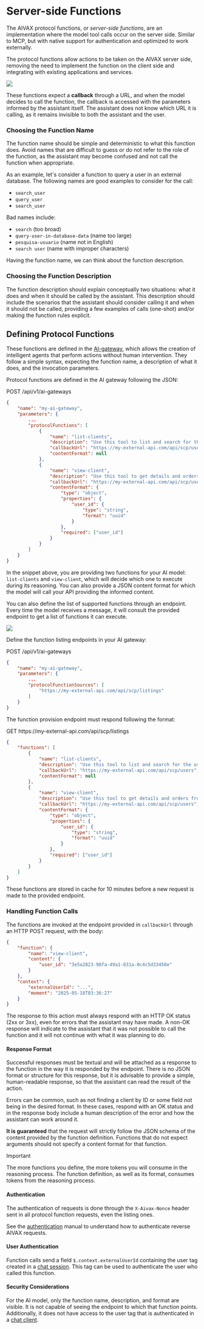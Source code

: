 # Server-side Functions

The AIVAX protocol functions, or _server-side functions_, are an implementation where the model tool calls occur on the server side. Similar to MCP, but with native support for authentication and optimized to work externally.

The protocol functions allow actions to be taken on the AIVAX server side, removing the need to implement the function on the client side and integrating with existing applications and services.

<img src="/assets/diagrams/protocol-functions-1.drawio.svg">

These functions expect a **callback** through a URL, and when the model decides to call the function, the callback is accessed with the parameters informed by the assistant itself. The assistant does not know which URL it is calling, as it remains invisible to both the assistant and the user.

### Choosing the Function Name

The function name should be simple and deterministic to what this function does. Avoid names that are difficult to guess or do not refer to the role of the function, as the assistant may become confused and not call the function when appropriate.

As an example, let's consider a function to query a user in an external database. The following names are good examples to consider for the call:

- `search_user`
- `query_user`
- `search_user`

Bad names include:

- `search` (too broad)
- `query-user-in-database-data` (name too large)
- `pesquisa-usuario` (name not in English)
- `search user` (name with improper characters)

Having the function name, we can think about the function description.

### Choosing the Function Description

The function description should explain conceptually two situations: what it does and when it should be called by the assistant. This description should include the scenarios that the assistant should consider calling it and when it should not be called, providing a few examples of calls (one-shot) and/or making the function rules explicit.

## Defining Protocol Functions

These functions are defined in the [AI-gateway](/entities/ai-gateway.md), which allows the creation of intelligent agents that perform actions without human intervention. They follow a simple syntax, expecting the function name, a description of what it does, and the invocation parameters.

Protocol functions are defined in the AI gateway following the JSON:

<div class="request-item post">
    <span>POST</span>
    <span>
        /api/v1/ai-gateways
    </span>
</div>

```json
{
    "name": "my-ai-gateway",
    "parameters": {
        ...
        "protocolFunctions": [
            {
                "name": "list-clients",
                "description": "Use this tool to list and search for the user's clients.",
                "callbackUrl": "https://my-external-api.com/api/scp/users",
                "contentFormat": null
            },
            {
                "name": "view-client",
                "description": "Use this tool to get details and orders from a client through their ID.",
                "callbackUrl": "https://my-external-api.com/api/scp/users",
                "contentFormat": {
                    "type": "object",
                    "properties": {
                        "user_id": {
                            "type": "string",
                            "format": "uuid"
                        }
                    },
                    "required": ["user_id"]
                }
            }
        ]
    }
}
```

In the snippet above, you are providing two functions for your AI model: `list-clients` and `view-client`, which will decide which one to execute during its reasoning. You can also provide a JSON content format for which the model will call your API providing the informed content.

You can also define the list of supported functions through an endpoint. Every time the model receives a message, it will consult the provided endpoint to get a list of functions it can execute.

<img src="/assets/diagrams/protocol-functions-2.drawio.svg">

Define the function listing endpoints in your AI gateway:

<div class="request-item post">
    <span>POST</span>
    <span>
        /api/v1/ai-gateways
    </span>
</div>

```json
{
    "name": "my-ai-gateway",
    "parameters": {
        ...
        "protocolFunctionSources": [
            "https://my-external-api.com/api/scp/listings"
        ]
    }
}
```

The function provision endpoint must respond following the format:

<div class="request-item post">
    <span>GET</span>
    <span>
        https://my-external-api.com/api/scp/listings
    </span>
</div>

```json
{
    "functions": [
        {
            "name": "list-clients",
            "description": "Use this tool to list and search for the user's clients.",
            "callbackUrl": "https://my-external-api.com/api/scp/users",
            "contentFormat": null
        },
        {
            "name": "view-client",
            "description": "Use this tool to get details and orders from a client through their ID.",
            "callbackUrl": "https://my-external-api.com/api/scp/users",
            "contentFormat": {
                "type": "object",
                "properties": {
                    "user_id": {
                        "type": "string",
                        "format": "uuid"
                    }
                },
                "required": ["user_id"]
            }
        }
    ]
}
```

These functions are stored in cache for 10 minutes before a new request is made to the provided endpoint.

### Handling Function Calls

The functions are invoked at the endpoint provided in `callbackUrl` through an HTTP POST request, with the body:

```json
{
    "function": {
        "name": "view-client",
        "content": {
            "user_id": "3e5a2823-98fa-49a1-831a-0c4c5d33450e"
        }
    },
    "context": {
        "externalUserId": "...",
        "moment": "2025-05-18T03:36:27"
    }
}
```

The response to this action must always respond with an HTTP OK status (2xx or 3xx), even for errors that the assistant may have made. A non-OK response will indicate to the assistant that it was not possible to call the function and it will not continue with what it was planning to do.

#### Response Format

Successful responses must be textual and will be attached as a response to the function in the way it is responded by the endpoint. There is no JSON format or structure for this response, but it is advisable to provide a simple, human-readable response, so that the assistant can read the result of the action.

Errors can be common, such as not finding a client by ID or some field not being in the desired format. In these cases, respond with an OK status and in the response body include a human description of the error and how the assistant can work around it.

**It is guaranteed** that the request will strictly follow the JSON schema of the content provided by the function definition. Functions that do not expect arguments should not specify a content format for that function.

> [!IMPORTANT]
>
> The more functions you define, the more tokens you will consume in the reasoning process. The function definition, as well as its format, consumes tokens from the reasoning process.

#### Authentication

The authentication of requests is done through the `X-Aivax-Nonce` header sent in all protocol function requests, even the listing ones.

See the [authentication](/docs/en/authentication) manual to understand how to authenticate reverse AIVAX requests.

#### User Authentication

Function calls send a field `$.context.externalUserId` containing the user tag created in a [chat session](/docs/en/entities/chat-clients). This tag can be used to authenticate the user who called this function.

#### Security Considerations

For the AI model, only the function name, description, and format are visible. It is not capable of seeing the endpoint to which that function points. Additionally, it does not have access to the user tag that is authenticated in a [chat client](/docs/en/entities/chat-clients).